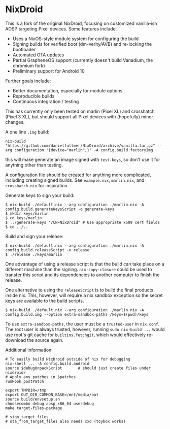 # NixDroid

This is a fork of the original NixDroid, focusing on customized vanilla-ish AOSP targeting Pixel devices.
Some features include:
 - Uses a NixOS-style module system for configuring the build
 - Signing builds for verified boot (dm-verity/AVB) and re-locking the bootloader
 - Automated OTA updates
 - Partial GrapheneOS support (currently doesn't build Vanadium, the chromium fork)
 - Preliminary support for Android 10

Further goals include:
 - Better documentation, especially for module options
 - Reproducible builds
 - Continuous integration / testing

This has currently only been tested on marlin (Pixel XL) and crosshatch (Pixel 3 XL), but should support all Pixel devices with (hopefully) minor changes.

A one line `.img` build:
```console
nix-build "https://github.com/danielfullmer/NixDroid/archive/vanilla.tar.gz" --arg configuration '{device="marlin";}' -A config.build.factoryImg
```
this will make generate an image signed with `test-keys`, so don't use it for anything other than testing.

A configuration file should be created for anything more complicated, including creating signed builds.
See `example.nix`, `marlin.nix`, and `crosshatch.nix` for inspiration.

Generate keys to sign your build:

```console
$ nix-build ./default.nix --arg configuration ./marlin.nix -A config.build.generateKeysScript -o generate-keys
$ mkdir keys/marlin
$ cd keys/marlin
$ ../generate-keys "/CN=NixDroid" # Use appropriate x509 cert fields
$ cd ../..
```

Build and sign your release:

```console
$ nix-build ./default.nix --arg configuration ./marlin.nix -A config.build.releaseScript -o release
$ ./release ./keys/marlin
```

One advantage of using a release script is that the build can take place on a different machine than the signing.
`nix-copy-closure` could be used to transfer this script and its dependencies to another computer to finish the release.

One alternative to using the `releaseScript` is to build the final products inside nix.
This, however, will require a nix sandbox exception so the secret keys are available to the build scripts.

```console
$ nix-build ./default.nix --arg configuration ./marlin.nix -A config.build.img --option extra-sandbox-paths /keys=$(pwd)/keys
```
To use `extra-sandbox-paths`, the user must be a `trusted-user` in `nix.conf`.
The root user is always trusted, however, running `sudo nix-build ...` would use root's git cache for `builtins.fetchgit`, which would effectively re-download the source again.

Additional information:

```console
# To easily build NixDroid outside of nix for debugging
nix-shell ... -A config.build.android
source $debugUnpackScript       # should just create files under nixdroid/
# Apply any patches in $patches
runHook postPatch

export TMPDIR=/tmp
export OUT_DIR_COMMON_BASE=/mnt/media/out
source build/envsetup.sh
choosecombo debug aosp_x86_64 userdebug
make target-files-package

# sign target files
# ota_from_target_files also needs xxd (toybox works)
```
